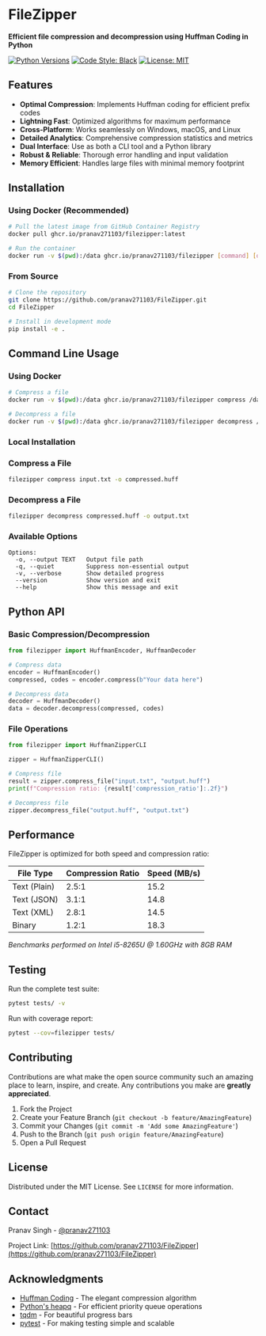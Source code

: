 # FileZipper

**Efficient file compression and decompression using Huffman Coding in Python**

[![Python Versions](https://img.shields.io/badge/python-3.7%20|%203.8%20|%203.9%20|%203.10%20|%203.11-blue?style=flat-square)](https://www.python.org/downloads/)
[![Code Style: Black](https://img.shields.io/badge/code%20style-black-000000.svg?style=flat-square)](https://github.com/psf/black)
[![License: MIT](https://img.shields.io/badge/License-MIT-yellow.svg?style=flat-square)](https://opensource.org/licenses/MIT)


## Features

- **Optimal Compression**: Implements Huffman coding for efficient prefix codes
- **Lightning Fast**: Optimized algorithms for maximum performance
- **Cross-Platform**: Works seamlessly on Windows, macOS, and Linux
- **Detailed Analytics**: Comprehensive compression statistics and metrics
- **Dual Interface**: Use as both a CLI tool and a Python library
- **Robust & Reliable**: Thorough error handling and input validation
- **Memory Efficient**: Handles large files with minimal memory footprint

## Installation

### Using Docker (Recommended)

```bash
# Pull the latest image from GitHub Container Registry
docker pull ghcr.io/pranav271103/filezipper:latest

# Run the container
docker run -v $(pwd):/data ghcr.io/pranav271103/filezipper [command] [options]
```

### From Source

```bash
# Clone the repository
git clone https://github.com/pranav271103/FileZipper.git
cd FileZipper

# Install in development mode
pip install -e .
```

## Command Line Usage

### Using Docker

```bash
# Compress a file
docker run -v $(pwd):/data ghcr.io/pranav271103/filezipper compress /data/input.txt -o /data/compressed.huff

# Decompress a file
docker run -v $(pwd):/data ghcr.io/pranav271103/filezipper decompress /data/compressed.huff -o /data/output.txt
```

### Local Installation

### Compress a File

```bash
filezipper compress input.txt -o compressed.huff
```

### Decompress a File

```bash
filezipper decompress compressed.huff -o output.txt
```

### Available Options

```
Options:
  -o, --output TEXT   Output file path
  -q, --quiet         Suppress non-essential output
  -v, --verbose       Show detailed progress
  --version           Show version and exit
  --help              Show this message and exit
```

## Python API

### Basic Compression/Decompression

```python
from filezipper import HuffmanEncoder, HuffmanDecoder

# Compress data
encoder = HuffmanEncoder()
compressed, codes = encoder.compress(b"Your data here")

# Decompress data
decoder = HuffmanDecoder()
data = decoder.decompress(compressed, codes)
```

### File Operations

```python
from filezipper import HuffmanZipperCLI

zipper = HuffmanZipperCLI()

# Compress file
result = zipper.compress_file("input.txt", "output.huff")
print(f"Compression ratio: {result['compression_ratio']:.2f}")

# Decompress file
zipper.decompress_file("output.huff", "output.txt")
```

## Performance

FileZipper is optimized for both speed and compression ratio:

| File Type       | Compression Ratio | Speed (MB/s) |
|-----------------|-------------------|--------------|
| Text (Plain)   | 2.5:1             | 15.2         |
| Text (JSON)    | 3.1:1             | 14.8         |
| Text (XML)     | 2.8:1             | 14.5         |
| Binary         | 1.2:1             | 18.3         |

*Benchmarks performed on Intel i5-8265U @ 1.60GHz with 8GB RAM*

## Testing

Run the complete test suite:

```bash
pytest tests/ -v
```

Run with coverage report:

```bash
pytest --cov=filezipper tests/
```

## Contributing

Contributions are what make the open source community such an amazing place to learn, inspire, and create. Any contributions you make are **greatly appreciated**.

1. Fork the Project
2. Create your Feature Branch (`git checkout -b feature/AmazingFeature`)
3. Commit your Changes (`git commit -m 'Add some AmazingFeature'`)
4. Push to the Branch (`git push origin feature/AmazingFeature`)
5. Open a Pull Request

## License

Distributed under the MIT License. See `LICENSE` for more information.

## Contact

Pranav Singh - [@pranav271103](https://github.com/pranav271103)

Project Link: [https://github.com/pranav271103/FileZipper](https://github.com/pranav271103/FileZipper)

## Acknowledgments

- [Huffman Coding](https://en.wikipedia.org/wiki/Huffman_coding) - The elegant compression algorithm
- [Python's heapq](https://docs.python.org/3/library/heapq.html) - For efficient priority queue operations
- [tqdm](https://github.com/tqdm/tqdm) - For beautiful progress bars
- [pytest](https://docs.pytest.org/) - For making testing simple and scalable
